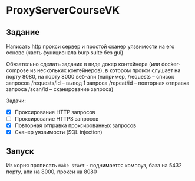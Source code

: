 # ProxyServerCourseVK

## Задание 

Написать http прокси сервер и простой сканер уязвимости на его основе (часть функционала burp suite без gui)

Обязательно сделать задание в виде докер контейнера (или docker-compose из нескольких контейнеров), в котором прокси слушает на порту 8080, на порту 8000 веб-апи (например,
/requests – список запросов
/requests/id – вывод 1 запроса
/repeat/id – повторная отправка запроса
/scan/id – сканирование запроса)

Задачи:

 - [x] Проксирование HTTP запросов
 - [ ] Проксирование HTTPS запросов
 - [x] Повторная отправка проксированных запросов
 - [x] Сканер уязвимости (SQL injection)

## Запуск

Из корня прописать `make start` - поднимается компоуз, база на 5432 порту, апи на 8000, прокси на 8080